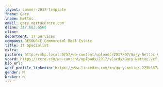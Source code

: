 ```yaml
---
layout: summer-2017-template 
fname: Gary
lname: Nettoc
email: gary.nettoc@rcre.com
dline: 317.663.6560
cline: 
department: IT Services
company: RESOURCE Commercial Real Estate
title: IT Specialist
extra: 
picture: http://mbp.local:5757/wp-content/uploads/2017/07/Gary-Nettoc-Circle-Colorx600.jpg
vcard: https://rcre.com/wp-content/uploads/2017/vCards/Gary-Nettoc.vcf
bio_url: 
wpcf_profile_linkedin: https://www.linkedin.com/in/gary-nettoc-225b367a/
gender: M
broker: n
---
```

